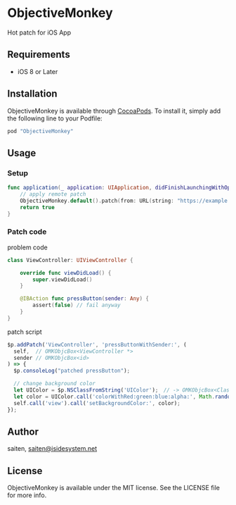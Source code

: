# ObjectiveMonkey

Hot patch for iOS App

## Requirements

- iOS 8 or Later

## Installation

ObjectiveMonkey is available through [CocoaPods](http://cocoapods.org). To install
it, simply add the following line to your Podfile:

```ruby
pod "ObjectiveMonkey"
```

## Usage

### Setup

```swift
func application(_ application: UIApplication, didFinishLaunchingWithOptions launchOptions: [UIApplicationLaunchOptionsKey: Any]?) -> Bool {
    // apply remote patch
    ObjectiveMonkey.default().patch(from: URL(string: "https://example.com/patch.js")!)
    return true
}
```

### Patch code

problem code

```swift
class ViewController: UIViewController {

    override func viewDidLoad() {
        super.viewDidLoad()
    }

    @IBAction func pressButton(sender: Any) {
        assert(false) // fail anyway
    }
}
```

patch script

```js
$p.addPatch('ViewController', 'pressButtonWithSender:', (
  self,  // OMKObjcBox<ViewController *>
  sender // OMKObjcBox<id>
) => {
  $p.consoleLog("patched pressButton");

  // change background color
  let UIColor = $p.NSClassFromString('UIColor');　// -> OMKObjcBox<Class>
  let color = UIColor.call('colorWithRed:green:blue:alpha:', Math.random(), Math.random(), Math.random(), 1.0); // -> OMKObjcBox<UIColor *>
  self.call('view').call('setBackgroundColor:', color);
});
```

## Author

saiten, saiten@isidesystem.net

## License

ObjectiveMonkey is available under the MIT license. See the LICENSE file for more info.
